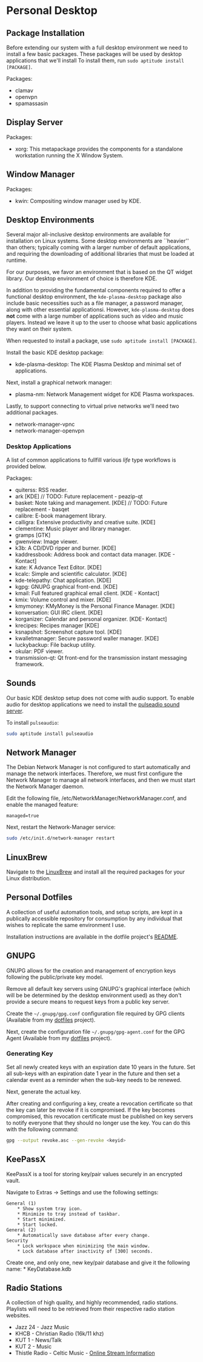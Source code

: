 # Personal Desktop

## Package Installation

Before extending our system with a full desktop environment we need to install a few basic packages. These packages will be used by desktop applications that we'll install To install them, run `sudo aptitude install [PACKAGE]`.

Packages:
* clamav
* openvpn
* spamassasin

## Display Server

Packages:
* xorg: This metapackage provides the components for a standalone workstation running the X Window System.

## Window Manager

Packages:
* kwin: Compositing window manager used by KDE.

## Desktop Environments

Several major all-inclusive desktop environments are available for installation on Linux systems. Some desktop environments are ``heavier'' than others; typically coming with a larger number of default applications, and requiring the downloading of additional libraries that must be loaded at runtime.

For our purposes, we favor an environment that is based on the QT widget library. Our desktop environment of choice is therefore KDE.

In addition to providing the fundamental components required to offer a functional desktop environment, the `kde-plasma-desktop` package also include basic necessities such as a file manager, a password manager, along with other essential applicationsi. However, `kde-plasma-desktop` does **not** come with a large number of applications such as video and music players. Instead we leave it up to the user to choose what basic applications they want on their system.

When requested to install a package, use `sudo aptitude install [PACKAGE]`.

Install the basic KDE desktop package:
* kde-plasma-desktop: The KDE Plasma Desktop and minimal set of applications.

Next, install a graphical network manager:
* plasma-nm: Network Management widget for KDE Plasma workspaces.

Lastly, to support connecting to virtual prive networks we'll need two additional packages.
* network-manager-vpnc
* network-manager-openvpn

### Desktop Applications

A list of common applications to fullfill various _life_ type workflows is provided below.

Packages:
* quiterss: RSS reader.
* ark [KDE] // TODO: Future replacement - peazip-qt
* basket: Note taking and management. [KDE] // TODO: Future replacement - basqet
* calibre: E-book management library.
* calligra: Extensive productivity and creative suite. [KDE]
* clementine: Music player and library manager.
* gramps [GTK]
* gwenview: Image viewer.
* k3b: A CD/DVD ripper and burner. [KDE]
* kaddressbook: Address book and contact data manager. [KDE - Kontact]
* kate: K Advance Text Editor. [KDE]
* kcalc: Simple and scientific calculator. [KDE]
* kde-telepathy: Chat application. [KDE]
* kgpg: GNUPG graphical front-end. [KDE]
* kmail: Full featured graphical email client. [KDE - Kontact]
* kmix: Volume control and mixer. [KDE]
* kmymoney: KMyMoney is the Personal Finance Manager. [KDE]
* konversation: GUI IRC client. [KDE]
* korganizer: Calendar and personal organizer. [KDE- Kontact]
* krecipes: Recipes manager [KDE]
* ksnapshot: Screenshot capture tool. [KDE]
* kwalletmanager: Secure password waller manager. [KDE]
* luckybackup: File backup utility.
* okular: PDF viewer.
* transmission-qt: Qt front-end for the transmission instant messaging framework.

## Sounds

Our basic KDE desktop setup does not come with audio support. To enable audio for desktop applications we need to install the [pulseadio sound server](https://en.wikipedia.org/wiki/PulseAudio).

To install `pulseaudio`:

```bash
sudo aptitude install pulseaudio
```

## Network Manager

The Debian Network Manager is not configured to start automatically and manage the network interfaces. Therefore, we must first configure the Network Manager to manage all network interfaces, and then we must start the Network Manager daemon.

Edit the following file, /etc/NetworkManager/NetworkManager.conf, and enable the managed feature:

```
managed=true
```

Next, restart the Network-Manager service:

```bash
sudo /etc/init.d/network-manager restart
```

## LinuxBrew

Navigate to the [LinuxBrew](https://github.com/Homebrew/linuxbrew) and install all the required packages for your Linux distribution.

## Personal Dotfiles

A collection of useful automation tools, and setup scripts, are kept in a publically accessible repository for consumption by any individual that wishes to replicate the same environment I use.

Installation instructions are available in the dotfile project's [README](https://github.com/hbetts/dotfiles/blob/master/README.md).

## GNUPG

GNUPG allows for the creation and management of encryption keys following the public/private key model.

Remove all default key servers using GNUPG's graphical interface (which will be be determined by the desktop environment used) as they don't provide a secure means to request keys from a public key server.

Create the `~/.gnupg/gpg.conf` configuration file required by GPG clients (Available from my [dotfiles]() project).

Next, create the configuration file `~/.gnupg/gpg-agent.conf` for the GPG Agent (Available from my [dotfiles]() project).

### Generating Key

Set all newly created keys with an expiration date 10 years in the future. Set all sub-keys with an expiration date 1 year in the future and then set a calendar event as a reminder when the sub-key needs to be renewed.

Next, generate the actual key.

After creating and configuring a key, create a revocation certificate so that the key can later be revoke if it is compromised. If the key becomes compromised, this revocation certificate must be published on key servers to notify everyone that they should no longer use the key. You can do this with the following command:

```bash
gpg --output revoke.asc --gen-revoke <keyid>
```

## KeePassX

KeePassX is a tool for storing key/pair values securely in an encrypted vault.

Navigate to Extras -> Settings and use the following settings:

	General (1)
		* Show system tray icon.
		* Minimize to tray instead of taskbar.
		* Start minimized.
		* Start locked.
	General (2)
		* Automatically save database after every change.
	Security
		* Lock workspace when minimizing the main window.
		* Lock database after inactivity of [300] seconds.

 Create one, and only one, new key/pair database and give it the following name:
	* KeyDatabase.kdb

## Radio Stations

A collection of high quality, and highly recommended, radio stations. Playlists will need to be retrieved from their respective radio station websites.

* Jazz 24 - Jazz Music
* KHCB - Christian Radio (16k/11 khz)
* KUT 1 - News/Talk
* KUT 2 - Music
* Thistle Radio - Celtic Music - [Online Stream Information](http://somafm.com/thistle/)
